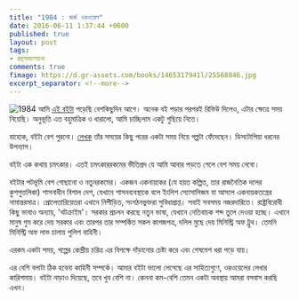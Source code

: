 ```yaml
---
title: "1984 : জর্জ ওরওয়েল"
date: 2016-06-11 1:37:44 +0600
published: true
layout: post
tags:
- গ্রন্থসমালোচনা
comments: true
fimage: https://d.gr-assets.com/books/1465317941l/25568846.jpg
excerpt_separator: <!--more-->
---
```

![1984]({{page.fimage}}) আমি [এই বইটা](https://www.goodreads.com/review/show/1455572244) পড়েছি বেশকিছুদিন আগে। অনেক বই পড়ার পরপরই রিভিউ দিলেও, এটার ক্ষেত্রে সময় নিয়েছি। অনুভূতি এত বহুমাত্রিক ও ধারালো, আমি চাচ্ছিলাম একটু গুছিয়ে নিতে।

যাহোক, বইটা বেশ পুরনো। [লেখক](https://en.m.wikipedia.org/wiki/George_Orwell) তাঁর সময়ের কিছু পরের একটা সময় নিয়ে গল্পটা ফেঁদেছেন। ডিসটোপিয়া ধরনের উপন্যাস।

বইটা এক কথায় চমৎকার। এতই চমৎকাররকমের ভীতিপ্রদ যে আমি আবার পড়তে গেলে বেশ সময় নেবো।
<!--more-->

বইটার পটভূমি বেশ গোছানো ও নতুনরকমের। একজন একনায়কের (যে হয়ত কল্পিত, তার রাজনৈতিক দলের কুশপুত্তলিকা) শাসনাধীন বিশাল দেশ, যেখানে শাসনব্যবস্থাকে বলে ইংলিশ স্যোসালিজম যা আসলে একনায়কতন্ত্রের নামান্তরমাত্র। প্রোলেতারিয়েতরা এখানে নিপীড়িত, সংগঠনভুক্তরা সুবিধাপ্রাপ্ত। সবাই সবসময় নজরদারিতে। রাষ্ট্রবিরোধী কিছু ভাবাও অন্যায়, 'থটক্রাইম'। সরকার প্রচলন করছে নতুন ভাষা, যেখানে নেতিবাচক শব্দ তুলে দেওয়া হচ্ছে। এখানে মানুষ গুম করে দেয় সরকার এবং তারপর তার সম্পর্কিত সকল কাগজপত্র, দলিল মুছে দেয় মিনিস্ট্রি অফ ট্রুথ। তেমনি মিনিস্ট্রি অফ লাভ চালায় পুলিশ বাহিনী।

এরকম একটা সময়, গল্পের কেন্দ্রীয় চরিত্র এর বিপক্ষে দাঁড়ানোর চেষ্টা করে এবং শেষমেশ ধরা পড়ে যায়।

এর বেশি বলাটা ঠিক হবেনা কাহিনী সম্পর্কে। আমার বইটা ভালো লেগেছে এর সাহিত্যগুণে, ওরওয়েলের লেখার কারিশমায়। বইটা নাড়াও দিয়েছে, তবে খুব বেশি না। কেননা কম-বেশি তেমন একটা অবস্থায় আমরা বসবাস করছি এখন।
